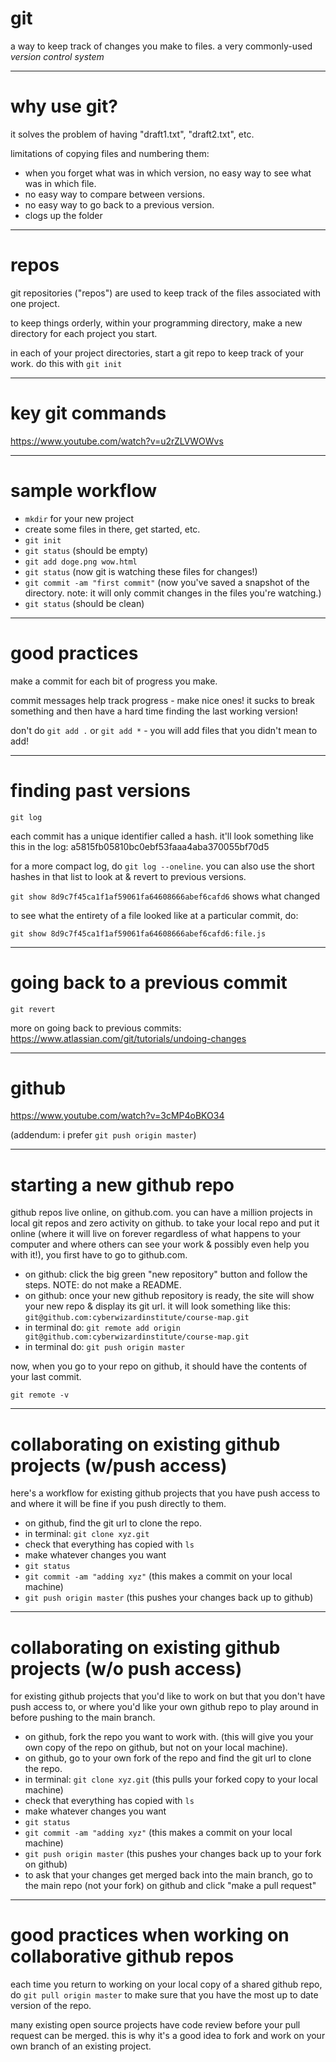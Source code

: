
# git 

a way to keep track of changes you make to files. a very
commonly-used *version control system*

---

# why use git? 

it solves the problem of having "draft1.txt", "draft2.txt",
etc.

limitations of copying files and numbering them:
- when you forget what was in which version, no easy way to
  see what was in which file.
- no easy way to compare between versions.
- no easy way to go back to a previous version.
- clogs up the folder

---

# repos 

git repositories ("repos") are used to keep track of the
files associated with one project.

to keep things orderly, within your programming directory,
make a new directory for each project you start.

in each of your project directories, start a git repo to
keep track of your work. do this with `git init`

---

# key git commands  

https://www.youtube.com/watch?v=u2rZLVWOWvs

---

# sample workflow

- `mkdir` for your new project
- create some files in there, get started, etc.
- `git init`
- `git status` (should be empty)
- `git add doge.png wow.html`
- `git status` (now git is watching these files for changes!)
- `git commit -am "first commit"` (now you've saved a snapshot
  of the directory. note: it will only commit changes in the files
  you're watching.)
- `git status` (should be clean)

---

# good practices 

make a commit for each bit of progress you make. 

commit messages help track progress - make nice ones!
it sucks to break something and then have a hard time
finding the last working version!

don't do `git add .` or `git add *` - you will add files
that you didn't mean to add!

---

# finding past versions

`git log`

each commit has a unique identifier called a hash. it'll look
something like this in the log: a5815fb05810bc0ebf53faaa4aba370055bf70d5

for a more compact log, do `git log --oneline`. you can also use
the short hashes in that list to look at & revert to
previous versions.

`git show 8d9c7f45ca1f1af59061fa64608666abef6cafd6` shows what changed

to see what the entirety of a file looked like at a
particular commit, do:

```
git show 8d9c7f45ca1f1af59061fa64608666abef6cafd6:file.js
```

---

# going back to a previous commit

`git revert` 

more on going back to previous commits:
https://www.atlassian.com/git/tutorials/undoing-changes

---

# github

https://www.youtube.com/watch?v=3cMP4oBKO34

(addendum: i prefer `git push origin master`)

---

# starting a new github repo

github repos live online, on github.com. you can have a
million projects in local git repos and zero activity on
github. to take your local repo and put it online (where it
will live on forever regardless of what happens to your
computer and where others can see your work & possibly even
help you with it!), you first have to go to github.com.

- on github: click the big green "new repository" button and
  follow the steps. NOTE: do not make a README.
- on github: once your new github repository is ready, the
  site will show your new repo & display its git url. it
  will look something like this:
  `git@github.com:cyberwizardinstitute/course-map.git`
- in terminal do: `git remote add origin
  git@github.com:cyberwizardinstitute/course-map.git`
- in terminal do: `git push origin master`

now, when you go to your repo on github, it should have the
contents of your last commit.

`git remote -v`

---

# collaborating on existing github projects (w/push access)

here's a workflow for existing github projects that you have
push access to and where it will be fine if you push
directly to them. 

- on github, find the git url to clone the repo.
- in terminal: `git clone xyz.git`
- check that everything has copied with `ls`
- make whatever changes you want
- `git status`
- `git commit -am "adding xyz"` (this makes a commit on your
  local machine)
- `git push origin master` (this pushes your changes back up
  to github)

---

# collaborating on existing github projects (w/o push access)

for existing github projects that you'd like to work on but
that you don't have push access to, or where you'd like your
own github repo to play around in before pushing to the main
branch.

- on github, fork the repo you want to work with. (this will
  give you your own copy of the repo on github, but not on
  your local machine).
- on github, go to your own fork of the repo and find the git url to clone the repo.
- in terminal: `git clone xyz.git` (this pulls your forked
  copy to your local machine)
- check that everything has copied with `ls`
- make whatever changes you want
- `git status`
- `git commit -am "adding xyz"` (this makes a commit on your
  local machine)
- `git push origin master` (this pushes your changes back up
  to your fork on github)
- to ask that your changes get merged back into the main
  branch, go to the main repo (not your fork) on github and
  click "make a pull request"

---

# good practices when working on collaborative github repos

each time you return to working on your local copy of a
shared github repo, do `git pull origin master` to make sure
that you have the most up to date version of the repo.

many existing open source projects have code review before
your pull request can be merged. this is why it's a
good idea to fork and work on your own branch of an existing
project.
